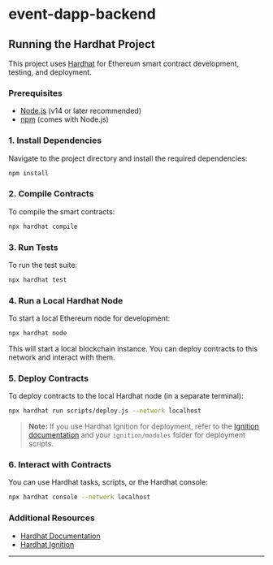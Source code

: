 # event-dapp-backend

## Running the Hardhat Project

This project uses [Hardhat](https://hardhat.org/) for Ethereum smart contract development, testing, and deployment.

### Prerequisites
- [Node.js](https://nodejs.org/) (v14 or later recommended)
- [npm](https://www.npmjs.com/) (comes with Node.js)

### 1. Install Dependencies
Navigate to the project directory and install the required dependencies:

```bash
npm install
```

### 2. Compile Contracts
To compile the smart contracts:

```bash
npx hardhat compile
```

### 3. Run Tests
To run the test suite:

```bash
npx hardhat test
```

### 4. Run a Local Hardhat Node
To start a local Ethereum node for development:

```bash
npx hardhat node
```

This will start a local blockchain instance. You can deploy contracts to this network and interact with them.

### 5. Deploy Contracts
To deploy contracts to the local Hardhat node (in a separate terminal):

```bash
npx hardhat run scripts/deploy.js --network localhost
```

> **Note:** If you use Hardhat Ignition for deployment, refer to the [Ignition documentation](https://hardhat.org/ignition) and your `ignition/modules` folder for deployment scripts.

### 6. Interact with Contracts
You can use Hardhat tasks, scripts, or the Hardhat console:

```bash
npx hardhat console --network localhost
```

### Additional Resources
- [Hardhat Documentation](https://hardhat.org/getting-started/)
- [Hardhat Ignition](https://hardhat.org/ignition)

---


